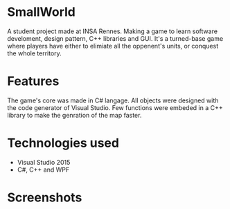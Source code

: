 # SmallWorld
A student project made at INSA Rennes. Making a game to learn software develoment, design pattern, C++ libraries and GUI. 
It's a turned-base game where players have either to elimiate all the oppenent's units, or conquest the whole territory.

# Features
The game's core was made in C\# langage. All objects were designed with the code generator of Visual Studio. Few functions were embeded in a C++ library to make the genration of the map faster.

# Technologies used
* Visual Studio 2015
* C#, C++ and WPF

# Screenshots
